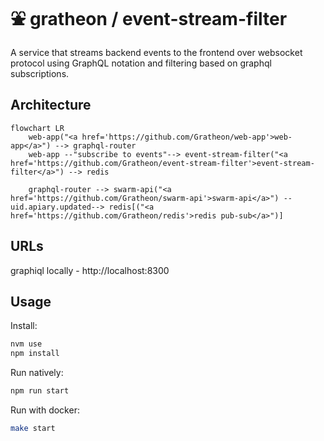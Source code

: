 # ⛲️ gratheon / event-stream-filter
A service that streams backend events to the frontend over websocket protocol using GraphQL notation and filtering based on graphql subscriptions.


## Architecture

```mermaid
flowchart LR
    web-app("<a href='https://github.com/Gratheon/web-app'>web-app</a>") --> graphql-router
    web-app --"subscribe to events"--> event-stream-filter("<a href='https://github.com/Gratheon/event-stream-filter'>event-stream-filter</a>") --> redis
    
    graphql-router --> swarm-api("<a href='https://github.com/Gratheon/swarm-api'>swarm-api</a>") --uid.apiary.updated--> redis[("<a href='https://github.com/Gratheon/redis'>redis pub-sub</a>")]    
```

## URLs
graphiql locally - http://localhost:8300

## Usage
Install:
```sh
nvm use
npm install
```

Run natively:
```sh
npm run start
```

Run with docker:
```sh
make start
```
